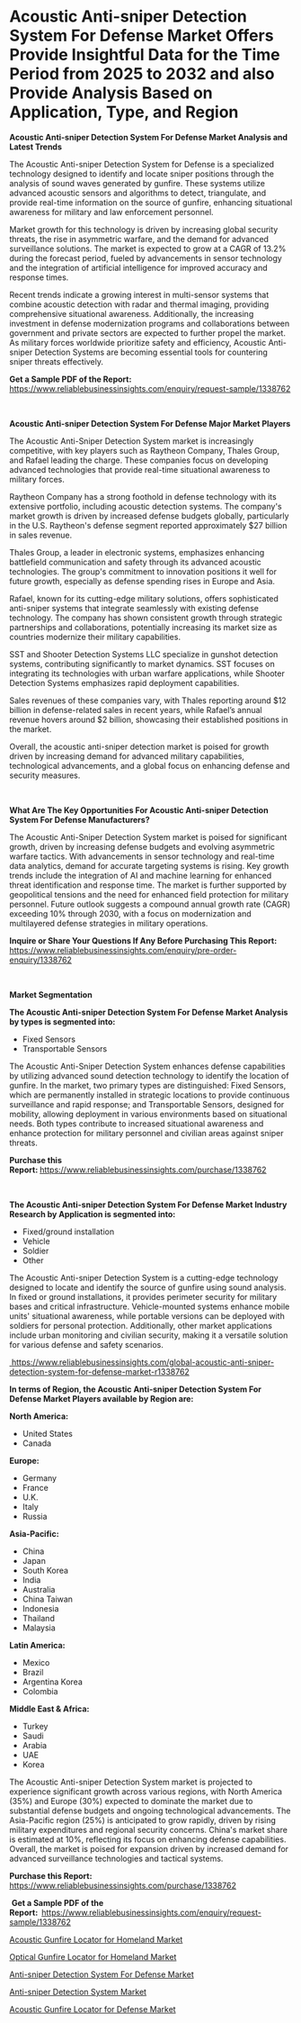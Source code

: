 <p><h1>Acoustic Anti-sniper Detection System For Defense Market Offers Provide Insightful Data for the Time Period from 2025 to 2032 and also Provide Analysis Based on Application, Type, and Region</h1></p><p><strong>Acoustic Anti-sniper Detection System For Defense Market Analysis and Latest Trends</strong></p>
<p><p>The Acoustic Anti-sniper Detection System for Defense is a specialized technology designed to identify and locate sniper positions through the analysis of sound waves generated by gunfire. These systems utilize advanced acoustic sensors and algorithms to detect, triangulate, and provide real-time information on the source of gunfire, enhancing situational awareness for military and law enforcement personnel. </p><p>Market growth for this technology is driven by increasing global security threats, the rise in asymmetric warfare, and the demand for advanced surveillance solutions. The market is expected to grow at a CAGR of 13.2% during the forecast period, fueled by advancements in sensor technology and the integration of artificial intelligence for improved accuracy and response times. </p><p>Recent trends indicate a growing interest in multi-sensor systems that combine acoustic detection with radar and thermal imaging, providing comprehensive situational awareness. Additionally, the increasing investment in defense modernization programs and collaborations between government and private sectors are expected to further propel the market. As military forces worldwide prioritize safety and efficiency, Acoustic Anti-sniper Detection Systems are becoming essential tools for countering sniper threats effectively.</p></p>
<p><strong>Get a Sample PDF of the Report:&nbsp;</strong> <a href="https://www.reliablebusinessinsights.com/enquiry/request-sample/1338762?utm_campaign=1106&utm_medium=2&utm_source=Github&utm_content=ia&utm_term=27032025&utm_id=acoustic-anti-sniper-detection-system-for-defense">https://www.reliablebusinessinsights.com/enquiry/request-sample/1338762</a></p>
<p>&nbsp;</p>
<p><strong>Acoustic Anti-sniper Detection System For Defense Major Market Players</strong></p>
<p><p>The Acoustic Anti-Sniper Detection System market is increasingly competitive, with key players such as Raytheon Company, Thales Group, and Rafael leading the charge. These companies focus on developing advanced technologies that provide real-time situational awareness to military forces.</p><p>Raytheon Company has a strong foothold in defense technology with its extensive portfolio, including acoustic detection systems. The company's market growth is driven by increased defense budgets globally, particularly in the U.S. Raytheon's defense segment reported approximately $27 billion in sales revenue.</p><p>Thales Group, a leader in electronic systems, emphasizes enhancing battlefield communication and safety through its advanced acoustic technologies. The group's commitment to innovation positions it well for future growth, especially as defense spending rises in Europe and Asia.</p><p>Rafael, known for its cutting-edge military solutions, offers sophisticated anti-sniper systems that integrate seamlessly with existing defense technology. The company has shown consistent growth through strategic partnerships and collaborations, potentially increasing its market size as countries modernize their military capabilities.</p><p>SST and Shooter Detection Systems LLC specialize in gunshot detection systems, contributing significantly to market dynamics. SST focuses on integrating its technologies with urban warfare applications, while Shooter Detection Systems emphasizes rapid deployment capabilities.</p><p>Sales revenues of these companies vary, with Thales reporting around $12 billion in defense-related sales in recent years, while Rafael’s annual revenue hovers around $2 billion, showcasing their established positions in the market.</p><p>Overall, the acoustic anti-sniper detection market is poised for growth driven by increasing demand for advanced military capabilities, technological advancements, and a global focus on enhancing defense and security measures.</p></p>
<p>&nbsp;</p>
<p><strong>What Are The Key Opportunities For Acoustic Anti-sniper Detection System For Defense Manufacturers?</strong></p>
<p><p>The Acoustic Anti-Sniper Detection System market is poised for significant growth, driven by increasing defense budgets and evolving asymmetric warfare tactics. With advancements in sensor technology and real-time data analytics, demand for accurate targeting systems is rising. Key growth trends include the integration of AI and machine learning for enhanced threat identification and response time. The market is further supported by geopolitical tensions and the need for enhanced field protection for military personnel. Future outlook suggests a compound annual growth rate (CAGR) exceeding 10% through 2030, with a focus on modernization and multilayered defense strategies in military operations.</p></p>
<p><strong>Inquire or Share Your Questions If Any Before Purchasing This Report:</strong> <a href="https://www.reliablebusinessinsights.com/enquiry/pre-order-enquiry/1338762?utm_campaign=1106&utm_medium=2&utm_source=Github&utm_content=ia&utm_term=27032025&utm_id=acoustic-anti-sniper-detection-system-for-defense">https://www.reliablebusinessinsights.com/enquiry/pre-order-enquiry/1338762</a></p>
<p>&nbsp;</p>
<p><strong>Market Segmentation</strong></p>
<p><strong>The Acoustic Anti-sniper Detection System For Defense Market Analysis by types is segmented into:</strong></p>
<p><ul><li>Fixed Sensors</li><li>Transportable Sensors</li></ul></p>
<p><p>The Acoustic Anti-Sniper Detection System enhances defense capabilities by utilizing advanced sound detection technology to identify the location of gunfire. In the market, two primary types are distinguished: Fixed Sensors, which are permanently installed in strategic locations to provide continuous surveillance and rapid response; and Transportable Sensors, designed for mobility, allowing deployment in various environments based on situational needs. Both types contribute to increased situational awareness and enhance protection for military personnel and civilian areas against sniper threats.</p></p>
<p><strong>Purchase this Report:&nbsp;</strong><a href="https://www.reliablebusinessinsights.com/purchase/1338762?utm_campaign=1106&utm_medium=2&utm_source=Github&utm_content=ia&utm_term=27032025&utm_id=acoustic-anti-sniper-detection-system-for-defense">https://www.reliablebusinessinsights.com/purchase/1338762</a></p>
<p>&nbsp;</p>
<p><strong>The Acoustic Anti-sniper Detection System For Defense Market Industry Research by Application is segmented into:</strong></p>
<p><ul><li>Fixed/ground installation</li><li>Vehicle</li><li>Soldier</li><li>Other</li></ul></p>
<p><p>The Acoustic Anti-sniper Detection System is a cutting-edge technology designed to locate and identify the source of gunfire using sound analysis. In fixed or ground installations, it provides perimeter security for military bases and critical infrastructure. Vehicle-mounted systems enhance mobile units' situational awareness, while portable versions can be deployed with soldiers for personal protection. Additionally, other market applications include urban monitoring and civilian security, making it a versatile solution for various defense and safety scenarios.</p></p>
<p><a href="https://www.reliablebusinessinsights.com/global-acoustic-anti-sniper-detection-system-for-defense-market-r1338762?utm_campaign=1106&utm_medium=2&utm_source=Github&utm_content=ia&utm_term=27032025&utm_id=acoustic-anti-sniper-detection-system-for-defense">&nbsp;https://www.reliablebusinessinsights.com/global-acoustic-anti-sniper-detection-system-for-defense-market-r1338762</a></p>
<p><strong>In terms of Region, the Acoustic Anti-sniper Detection System For Defense Market Players available by Region are:</strong></p>
<p>
    <p> <strong> North America: </strong>
        <ul>
            <li>United States</li>
            <li>Canada</li>
        </ul>
        </p> 
    <p> <strong> Europe: </strong>
        <ul>
            <li>Germany</li>
            <li>France</li>
            <li>U.K.</li>
            <li>Italy</li>
            <li>Russia</li>
        </ul>
        </p> 
    <p> <strong> Asia-Pacific: </strong>
        <ul>
            <li>China</li>
            <li>Japan</li>
            <li>South Korea</li>
            <li>India</li>
            <li>Australia</li>
            <li>China Taiwan</li>
            <li>Indonesia</li>
            <li>Thailand</li>
            <li>Malaysia</li>
        </ul>
        </p> 
    <p> <strong> Latin America: </strong>
        <ul>
            <li>Mexico</li>
            <li>Brazil</li>
            <li>Argentina Korea</li>
            <li>Colombia</li>
        </ul>
        </p> 
    <p> <strong> Middle East & Africa: </strong>
        <ul>
            <li>Turkey</li>
            <li>Saudi</li>
            <li>Arabia</li>
            <li>UAE</li>
            <li>Korea</li>
        </ul>
    </p>
    </p>
<p><p>The Acoustic Anti-sniper Detection System market is projected to experience significant growth across various regions, with North America (35%) and Europe (30%) expected to dominate the market due to substantial defense budgets and ongoing technological advancements. The Asia-Pacific region (25%) is anticipated to grow rapidly, driven by rising military expenditures and regional security concerns. China's market share is estimated at 10%, reflecting its focus on enhancing defense capabilities. Overall, the market is poised for expansion driven by increased demand for advanced surveillance technologies and tactical systems.</p></p>
<p><strong>Purchase this Report: </strong><a href="https://www.reliablebusinessinsights.com/purchase/1338762?utm_campaign=1106&utm_medium=2&utm_source=Github&utm_content=ia&utm_term=27032025&utm_id=acoustic-anti-sniper-detection-system-for-defense">https://www.reliablebusinessinsights.com/purchase/1338762</a></p>
<p>&nbsp;<strong>Get a Sample PDF of the Report:&nbsp;&nbsp;</strong><a href="https://www.reliablebusinessinsights.com/enquiry/request-sample/1338762?utm_campaign=1106&utm_medium=2&utm_source=Github&utm_content=ia&utm_term=27032025&utm_id=acoustic-anti-sniper-detection-system-for-defense">https://www.reliablebusinessinsights.com/enquiry/request-sample/1338762</a></p>
<p><strong></strong></p>
<p><p><a href="https://github.com/rumaskdallys2/Market-Research-Report-List-1/blob/main/acoustic-gunfire-locator-for-homeland-market.md?utm_campaign=1106&utm_medium=2&utm_source=Github&utm_content=ia&utm_term=27032025&utm_id=acoustic-anti-sniper-detection-system-for-defense">Acoustic Gunfire Locator for Homeland Market</a></p><p><a href="https://github.com/godekkutero4/Market-Research-Report-List-1/blob/main/optical-gunfire-locator-for-homeland-market.md?utm_campaign=1106&utm_medium=2&utm_source=Github&utm_content=ia&utm_term=27032025&utm_id=acoustic-anti-sniper-detection-system-for-defense">Optical Gunfire Locator for Homeland Market</a></p><p><a href="https://github.com/brinnoifon/Market-Research-Report-List-1/blob/main/anti-sniper-detection-system-for-defense-market.md?utm_campaign=1106&utm_medium=2&utm_source=Github&utm_content=ia&utm_term=27032025&utm_id=acoustic-anti-sniper-detection-system-for-defense">Anti-sniper Detection System For Defense Market</a></p><p><a href="https://github.com/trenkkwasek84/Market-Research-Report-List-1/blob/main/anti-sniper-detection-system-market.md?utm_campaign=1106&utm_medium=2&utm_source=Github&utm_content=ia&utm_term=27032025&utm_id=acoustic-anti-sniper-detection-system-for-defense">Anti-sniper Detection System Market</a></p><p><a href="https://github.com/rjaibiagha/Market-Research-Report-List-1/blob/main/acoustic-gunfire-locator-for-defense-market.md?utm_campaign=1106&utm_medium=2&utm_source=Github&utm_content=ia&utm_term=27032025&utm_id=acoustic-anti-sniper-detection-system-for-defense">Acoustic Gunfire Locator for Defense Market</a></p></p>